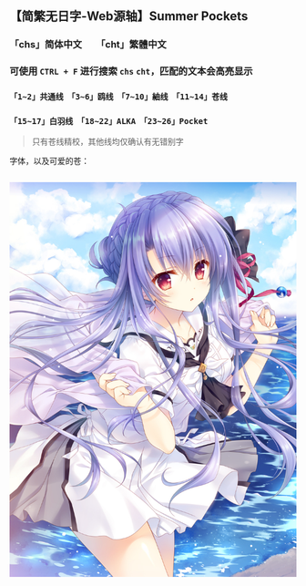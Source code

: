 ## 【简繁无日字-Web源轴】Summer Pockets
### 「chs」简体中文　　「cht」繁體中文
### 可使用 `CTRL + F` 进行搜索 `chs` `cht`，匹配的文本会高亮显示
### `「1~2」共通线　「3~6」鸥线　「7~10」紬线　「11~14」苍线`
### `「15~17」白羽线　「18~22」ALKA　「23~26」Pocket`
> 只有苍线精校，其他线均仅确认有无错别字

字体，以及可爱的苍：
```

```

![AO](AO.jpg)
